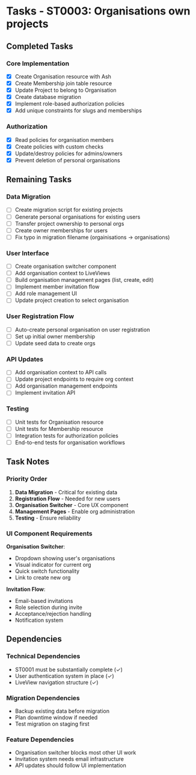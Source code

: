 # Tasks - ST0003: Organisations own projects

## Completed Tasks

### Core Implementation
- [x] Create Organisation resource with Ash
- [x] Create Membership join table resource
- [x] Update Project to belong to Organisation
- [x] Create database migration
- [x] Implement role-based authorization policies
- [x] Add unique constraints for slugs and memberships

### Authorization
- [x] Read policies for organisation members
- [x] Create policies with custom checks
- [x] Update/destroy policies for admins/owners
- [x] Prevent deletion of personal organisations

## Remaining Tasks

### Data Migration
- [ ] Create migration script for existing projects
- [ ] Generate personal organisations for existing users
- [ ] Transfer project ownership to personal orgs
- [ ] Create owner memberships for users
- [ ] Fix typo in migration filename (orgainisations -> organisations)

### User Interface
- [ ] Create organisation switcher component
- [ ] Add organisation context to LiveViews
- [ ] Build organisation management pages (list, create, edit)
- [ ] Implement member invitation flow
- [ ] Add role management UI
- [ ] Update project creation to select organisation

### User Registration Flow
- [ ] Auto-create personal organisation on user registration
- [ ] Set up initial owner membership
- [ ] Update seed data to create orgs

### API Updates
- [ ] Add organisation context to API calls
- [ ] Update project endpoints to require org context
- [ ] Add organisation management endpoints
- [ ] Implement invitation API

### Testing
- [ ] Unit tests for Organisation resource
- [ ] Unit tests for Membership resource
- [ ] Integration tests for authorization policies
- [ ] End-to-end tests for organisation workflows

## Task Notes

### Priority Order
1. **Data Migration** - Critical for existing data
2. **Registration Flow** - Needed for new users
3. **Organisation Switcher** - Core UX component
4. **Management Pages** - Enable org administration
5. **Testing** - Ensure reliability

### UI Component Requirements

**Organisation Switcher**:
- Dropdown showing user's organisations
- Visual indicator for current org
- Quick switch functionality
- Link to create new org

**Invitation Flow**:
- Email-based invitations
- Role selection during invite
- Acceptance/rejection handling
- Notification system

## Dependencies

### Technical Dependencies
- ST0001 must be substantially complete (✓)
- User authentication system in place (✓)
- LiveView navigation structure (✓)

### Migration Dependencies
- Backup existing data before migration
- Plan downtime window if needed
- Test migration on staging first

### Feature Dependencies
- Organisation switcher blocks most other UI work
- Invitation system needs email infrastructure
- API updates should follow UI implementation